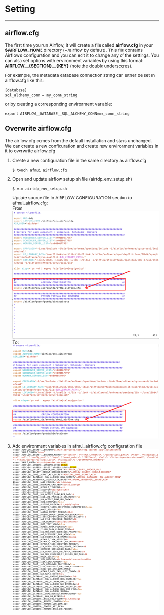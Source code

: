 # Setting

---
## airflow.cfg
The first time you run Airflow, it will create a file called **airflow.cfg** in your **$AIRFLOW_HOME** directory (~/airflow by default). This file contains Airflow’s configuration and you can edit it to change any of the settings. You can also set options with environment variables by using this format: **AIRFLOW__{SECTION}__{KEY}** (note the double underscores).

For example, the metadata database connection string can either be set in airflow.cfg like this:
```
[database]
sql_alchemy_conn = my_conn_string
```
or by creating a corresponding environment variable:
```
export AIRFLOW__DATABASE__SQL_ALCHEMY_CONN=my_conn_string
```
## Overwrite airflow.cfg
The airflow.cfg comes from the default installation and stays unchanged. We can create a new configuration and create new environment variables in it to overwrite airflow.cfg  

1. Create a new configuration file in the same directory as airflow.cfg 
    
    ```
    $ touch afmui_airflow.cfg
    ```
2. Open and update airflow setup sh file (airtdp_env_setup.sh)  
    ```
    $ vim airtdp_env_setup.sh
    ```
    Update source file in AIRFLOW CONFIGURATION section to afmui_airflow.cfg:  
    From  
    ![Screenshot](img/setting1.png)  
    To:  
    ![Screenshot](img/setting2.png)  

3. Add environment variables in afmui_airflow.cfg configuration file  
    ![Screenshot](img/setting3.png)
